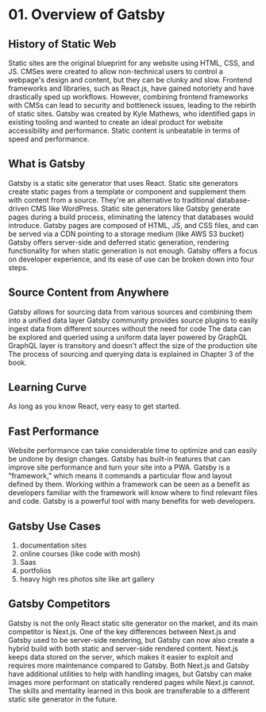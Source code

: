 # 01. Overview of Gatsby

## History of Static Web

Static sites are the original blueprint for any website using HTML, CSS, and JS.
CMSes were created to allow non-technical users to control a webpage's design and content, but they can be clunky and slow.
Frontend frameworks and libraries, such as React.js, have gained notoriety and have drastically sped up workflows.
However, combining frontend frameworks with CMSs can lead to security and bottleneck issues, leading to the rebirth of static sites.
Gatsby was created by Kyle Mathews, who identified gaps in existing tooling and wanted to create an ideal product for website accessibility and performance.
Static content is unbeatable in terms of speed and performance.

## What is Gatsby

Gatsby is a static site generator that uses React.
Static site generators create static pages from a template or component and supplement them with content from a source.
They're an alternative to traditional database-driven CMS like WordPress.
Static site generators like Gatsby generate pages during a build process, eliminating the latency that databases would introduce.
Gatsby pages are composed of HTML, JS, and CSS files, and can be served via a CDN pointing to a storage medium (like AWS S3 bucket)
Gatsby offers server-side and deferred static generation, rendering functionality for when static generation is not enough.
Gatsby offers a focus on developer experience, and its ease of use can be broken down into four steps.

## Source Content from Anywhere

Gatsby allows for sourcing data from various sources and combining them into a unified data layer
Gatsby community provides source plugins to easily ingest data from different sources without the need for code
The data can be explored and queried using a uniform data layer powered by GraphQL
GraphQL layer is transitory and doesn't affect the size of the production site
The process of sourcing and querying data is explained in Chapter 3 of the book.

## Learning Curve

As long as you know React, very easy to get started.

## Fast Performance

Website performance can take considerable time to optimize and can easily be undone by design changes.
Gatsby has built-in features that can improve site performance and turn your site into a PWA.
Gatsby is a "framework," which means it commands a particular flow and layout defined by them.
Working within a framework can be seen as a benefit as developers familiar with the framework will know where to find relevant files and code.
Gatsby is a powerful tool with many benefits for web developers.

## Gatsby Use Cases

1. documentation sites
2. online courses (like code with mosh)
3. Saas
4. portfolios
5. heavy high res photos site like art gallery

## Gatsby Competitors

Gatsby is not the only React static site generator on the market, and its main competitor is Next.js.
One of the key differences between Next.js and Gatsby used to be server-side rendering, but Gatsby can now also create a hybrid build with both static and server-side rendered content.
Next.js keeps data stored on the server, which makes it easier to exploit and requires more maintenance compared to Gatsby.
Both Next.js and Gatsby have additional utilities to help with handling images, but Gatsby can make images more performant on statically rendered pages while Next.js cannot.
The skills and mentality learned in this book are transferable to a different static site generator in the future.
